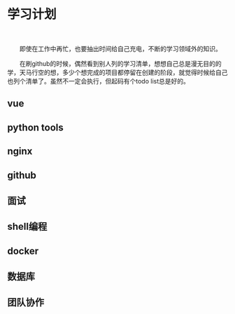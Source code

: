 # 学习计划

<br>

&ensp;&ensp;&ensp;&ensp;即使在工作中再忙，也要抽出时间给自己充电，不断的学习领域外的知识。<br>

&ensp;&ensp;&ensp;&ensp;在刷github的时候，偶然看到别人列的学习清单，想想自己总是漫无目的的学，天马行空的想，多少个想完成的项目都停留在创建的阶段，就觉得时候给自己也列个清单了。虽然不一定会执行，但起码有个todo list总是好的。<br>

## vue

## python tools

## nginx

## github

## 面试

## shell编程

## docker

## 数据库

## 团队协作

